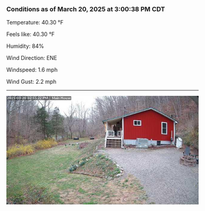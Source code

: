 ### Conditions as of March 20, 2025 at 3:00:38 PM CDT 

Temperature: 40.30 &deg;F

Feels like: 40.30 &deg;F

Humidity: 84%

Wind Direction: ENE

Windspeed: 1.6 mph

Wind Gust: 2.2 mph

---

<img src="./images/latest.jpeg"/>

